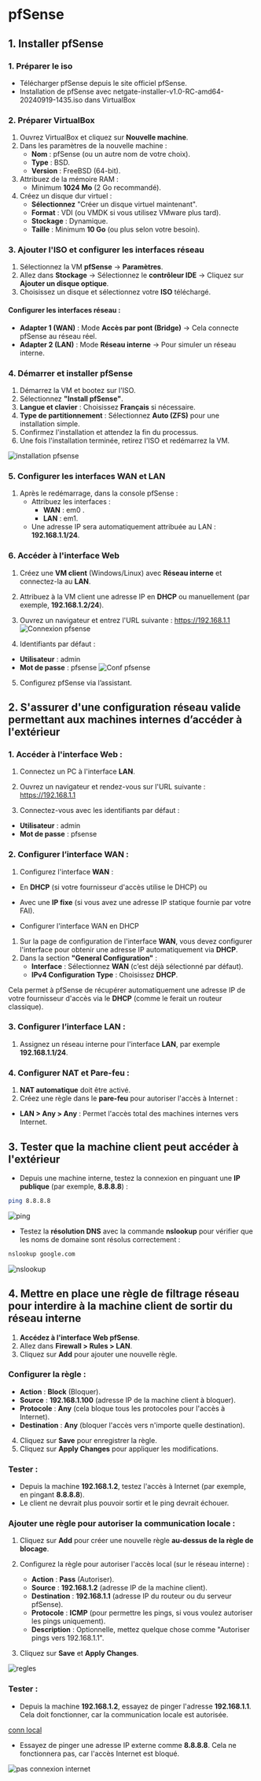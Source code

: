 # pfSense

## 1. Installer pfSense

### 1. Préparer le iso 
- Télécharger pfSense depuis le site officiel pfSense.
- Installation de pfSense avec netgate-installer-v1.0-RC-amd64-20240919-1435.iso dans VirtualBox

### 2. Préparer VirtualBox

1. Ouvrez VirtualBox et cliquez sur **Nouvelle machine**.
2. Dans les paramètres de la nouvelle machine :
   - **Nom** : pfSense (ou un autre nom de votre choix).
   - **Type** : BSD.
   - **Version** : FreeBSD (64-bit).
3. Attribuez de la mémoire RAM :
   - Minimum **1024 Mo** (2 Go recommandé).
4. Créez un disque dur virtuel :
   - **Sélectionnez** "Créer un disque virtuel maintenant".
   - **Format** : VDI (ou VMDK si vous utilisez VMware plus tard).
   - **Stockage** : Dynamique.
   - **Taille** : Minimum **10 Go** (ou plus selon votre besoin).

### 3. Ajouter l'ISO et configurer les interfaces réseau

1. Sélectionnez la VM **pfSense** → **Paramètres**.
2. Allez dans **Stockage** → Sélectionnez le **contrôleur IDE** → Cliquez sur **Ajouter un disque optique**.
3. Choisissez un disque et sélectionnez votre **ISO** téléchargé.

#### Configurer les interfaces réseau :
- **Adapter 1 (WAN)** : Mode **Accès par pont (Bridge)** → Cela connecte pfSense au réseau réel.
- **Adapter 2 (LAN)** : Mode **Réseau interne** → Pour simuler un réseau interne.

### 4. Démarrer et installer pfSense

1. Démarrez la VM et bootez sur l'ISO.
2. Sélectionnez **"Install pfSense"**.
3. **Langue et clavier** : Choisissez **Français** si nécessaire.
4. **Type de partitionnement** : Sélectionnez **Auto (ZFS)** pour une installation simple.
5. Confirmez l'installation et attendez la fin du processus.
6. Une fois l'installation terminée, retirez l'ISO et redémarrez la VM.

![installation pfsense](https://github.com/KAOUTARBAH/pfSense/blob/main/images/installation-pfsense.png)

### 5. Configurer les interfaces WAN et LAN

1. Après le redémarrage, dans la console pfSense :
   - Attribuez les interfaces :
     - **WAN** : em0 .
     - **LAN** : em1.
   - Une adresse IP sera automatiquement attribuée au LAN : **192.168.1.1/24**.

### 6. Accéder à l'interface Web

1. Créez une **VM client** (Windows/Linux) avec **Réseau interne** et connectez-la au **LAN**.
2. Attribuez à la VM client une adresse IP en **DHCP** ou manuellement (par exemple, **192.168.1.2/24**).
3. Ouvrez un navigateur et entrez l'URL suivante : https://192.168.1.1
![Connexion pfsense](https://github.com/KAOUTARBAH/pfSense/blob/main/images/connPf.png)

4. Identifiants par défaut :
- **Utilisateur** : admin
- **Mot de passe** : pfsense
![Conf pfsense](https://github.com/KAOUTARBAH/pfSense/blob/main/images/confPfsense.png)

5. Configurez pfSense via l’assistant.

## 2. S'assurer d'une configuration réseau valide permettant aux machines internes d’accéder à l'extérieur
### 1. Accéder à l'interface Web :
1. Connectez un PC à l'interface **LAN**.
2. Ouvrez un navigateur et rendez-vous sur l'URL suivante :  
https://192.168.1.1

3. Connectez-vous avec les identifiants par défaut :
- **Utilisateur** : admin
- **Mot de passe** : pfsense

### 2. Configurer l’interface WAN :
1. Configurez l'interface **WAN** :
- En **DHCP** (si votre fournisseur d'accès utilise le DHCP) ou
- Avec une **IP fixe** (si vous avez une adresse IP statique fournie par votre FAI).

- Configurer l'interface WAN en DHCP
1. Sur la page de configuration de l'interface **WAN**, vous devez configurer l'interface pour obtenir une adresse IP automatiquement via **DHCP**.
2. Dans la section **"General Configuration"** :
   - **Interface** : Sélectionnez **WAN** (c’est déjà sélectionné par défaut).
   - **IPv4 Configuration Type** : Choisissez **DHCP**.
   
Cela permet à pfSense de récupérer automatiquement une adresse IP de votre fournisseur d'accès via le **DHCP** (comme le ferait un routeur classique).

### 3. Configurer l’interface LAN :
1. Assignez un réseau interne pour l'interface **LAN**, par exemple **192.168.1.1/24**.

### 4. Configurer NAT et Pare-feu :
1. **NAT automatique** doit être activé.
2. Créez une règle dans le **pare-feu** pour autoriser l'accès à Internet :
- **LAN > Any > Any** : Permet l'accès total des machines internes vers Internet.

## 3. Tester que la machine client peut accéder à l'extérieur
- Depuis une machine interne, testez la connexion en pinguant une **IP publique** (par exemple, **8.8.8.8**) : 
```sh
ping 8.8.8.8
```
![ping](https://github.com/KAOUTARBAH/pfSense/blob/main/images/ping8.png)

- Testez la **résolution DNS** avec la commande **nslookup** pour vérifier que les noms de domaine sont résolus correctement : 
```sh
nslookup google.com
```
![nslookup](https://github.com/KAOUTARBAH/pfSense/blob/main/images/nslookup.png)

## 4. Mettre en place une règle de filtrage réseau pour interdire à la machine client de sortir du réseau interne

1. **Accédez à l'interface Web pfSense**.
2. Allez dans **Firewall > Rules > LAN**.
3. Cliquez sur **Add** pour ajouter une nouvelle règle.

### Configurer la règle :
- **Action** : **Block** (Bloquer).
- **Source** : **192.168.1.100** (adresse IP de la machine client à bloquer).
- **Protocole** : **Any** (cela bloque tous les protocoles pour l'accès à Internet).
- **Destination** : **Any** (bloquer l'accès vers n'importe quelle destination).
  
4. Cliquez sur **Save** pour enregistrer la règle.
5. Cliquez sur **Apply Changes** pour appliquer les modifications.

### Tester :
- Depuis la machine **192.168.1.2**, testez l'accès à Internet (par exemple, en pingant **8.8.8.8**). 
- Le client ne devrait plus pouvoir sortir et le ping devrait échouer.


### Ajouter une règle pour autoriser la communication locale :
1. Cliquez sur **Add** pour créer une nouvelle règle **au-dessus de la règle de blocage**.
2. Configurez la règle pour autoriser l'accès local (sur le réseau interne) :
   - **Action** : **Pass** (Autoriser).
   - **Source** : **192.168.1.2** (adresse IP de la machine client).
   - **Destination** : **192.168.1.1** (adresse IP du routeur ou du serveur pfSense).
   - **Protocole** : **ICMP** (pour permettre les pings, si vous voulez autoriser les pings uniquement).
   - **Description** : Optionnelle, mettez quelque chose comme "Autoriser pings vers 192.168.1.1".

3. Cliquez sur **Save** et **Apply Changes**.

![regles](https://github.com/KAOUTARBAH/pfSense/blob/main/images/regles.png)

### Tester :
- Depuis la machine **192.168.1.2**, essayez de pinger l'adresse **192.168.1.1**. Cela doit fonctionner, car la communication locale est autorisée.

[conn local](https://github.com/KAOUTARBAH/pfSense/blob/main/images/pingLocal.png)

- Essayez de pinger une adresse IP externe comme **8.8.8.8**. Cela ne fonctionnera pas, car l'accès Internet est bloqué.

![pas connexion internet](https://github.com/KAOUTARBAH/pfSense/blob/main/images/noping.png)


















